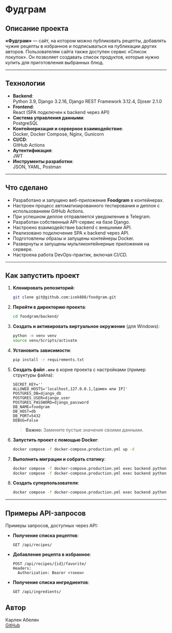
# Фудграм

## Описание проекта

**«Фудграм»** — сайт, на котором можно публиковать рецепты, добавлять чужие рецепты в избранное и подписываться на публикации других авторов. 
Пользователям сайта также доступен сервис «Список покупок». Он позволяет создавать список продуктов, которые нужно купить для приготовления выбранных блюд.

---

## Технологии

- **Backend**:  
  Python 3.9, Django 3.2.16, Django REST Framework 3.12.4, Djoser 2.1.0  
- **Frontend**:  
  React (SPA подключен к backend через API)  
- **Система управления данными**:  
  PostgreSQL  
- **Контейнеризация и серверное взаимодействие**:  
  Docker, Docker Compose, Nginx, Gunicorn  
- **CI/CD**:  
  GitHub Actions  
- **Аутентификация**:  
  JWT  
- **Инструменты разработки**:  
  JSON, YAML, Postman  

---

## Что сделано

- Разработано и запущено веб-приложение **Foodgram** в контейнерах.
- Настроен процесс автоматизированного тестирования и деплоя с использованием GitHub Actions.
- При успешном деплое отправляется уведомление в Telegram.
- Разработан собственный API-сервис на базе Django.
- Настроено взаимодействие backend с внешними API.
- Реализовано подключение SPA к backend через API.
- Подготовлены образы и запущены контейнеры Docker.
- Развернуты и запущены мультиконтейнерные приложения на сервере.
- Настроена работа DevOps-практик, включая CI/CD.

---

## Как запустить проект

1. **Клонировать репозиторий**:
   ```bash
   git clone git@github.com:icek888/foodgram.git
   ```

2. **Перейти в директорию проекта**:
   ```bash
   cd foodgram/backend/
   ```

3. **Создать и активировать виртуальное окружение** (для Windows):
   ```bash
   python -m venv venv
   source venv/Scripts/activate
   ```

4. **Установить зависимости**:
   ```bash
   pip install -r requirements.txt
   ```

5. **Создать файл `.env`** в корне проекта с настройками (пример структуры файла):
   ```plaintext
   SECRET_KEY=''
   ALLOWED_HOSTS='localhost,127.0.0.1,[домен или IP]'
   POSTGRES_DB=django_db
   POSTGRES_USER=django_user
   POSTGRES_PASSWORD=django_password
   DB_NAME=foodgram
   DB_HOST=db
   DB_PORT=5432
   DEBUG=False
   ```

   > **Важно:** Замените пустые значения своими данными.

6. **Запустить проект с помощью Docker**:
   ```bash
   docker compose -f docker-compose.production.yml up -d
   ```

7. **Выполнить миграции и собрать статику**:
   ```bash
   docker compose -f docker-compose.production.yml exec backend python manage.py migrate
   docker compose -f docker-compose.production.yml exec backend python manage.py collectstatic --no-input
   ```

8. **Создать суперпользователя**:
   ```bash
   docker compose -f docker-compose.production.yml exec backend python manage.py createsuperuser
   ```

---

## Примеры API-запросов

Примеры запросов, доступных через API:

- **Получение списка рецептов**:
  ```http
  GET /api/recipes/
  ```

- **Добавление рецепта в избранное**:
  ```http
  POST /api/recipes/{id}/favorite/
  Headers:
    Authorization: Bearer <токен>
  ```

- **Получение списка ингредиентов**:
  ```http
  GET /api/ingredients/
  ```


## Автор

Карлен Абелян  
[GitHub](https://github.com/icek888)  


